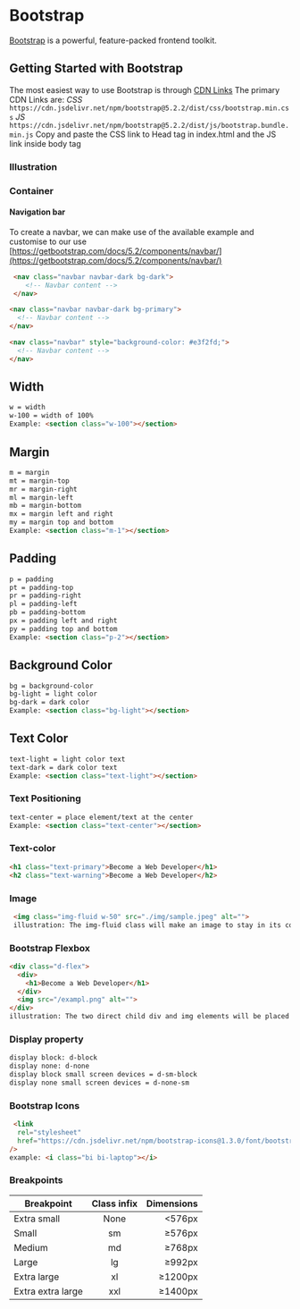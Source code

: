 # Bootstrap

  [Bootstrap](https://getbootstrap.com/) is a powerful, feature-packed frontend toolkit.

## Getting Started with Bootstrap

  The most easiest way to use Bootstrap is through [CDN Links](https://getbootstrap.com/docs/5.2/getting-started/introduction/#cdn-links)
  The primary CDN Links are:
  _CSS_   ``` https://cdn.jsdelivr.net/npm/bootstrap@5.2.2/dist/css/bootstrap.min.css ```
  _JS_    ``` https://cdn.jsdelivr.net/npm/bootstrap@5.2.2/dist/js/bootstrap.bundle.min.js ```
Copy and paste the CSS link to Head tag in index.html and the JS link inside body tag

### Illustration

### Container

#### Navigation bar

To create a navbar, we can make use of the available example and customise to our use
[https://getbootstrap.com/docs/5.2/components/navbar/](https://getbootstrap.com/docs/5.2/components/navbar/)

```html
 <nav class="navbar navbar-dark bg-dark">
    <!-- Navbar content -->
 </nav> 

<nav class="navbar navbar-dark bg-primary">
  <!-- Navbar content -->
</nav> 

<nav class="navbar" style="background-color: #e3f2fd;">
  <!-- Navbar content -->
</nav> 
```

## Width

```html
w = width
w-100 = width of 100%
Example: <section class="w-100"></section>
```

## Margin

```html
m = margin
mt = margin-top 
mr = margin-right
ml = margin-left
mb = margin-bottom
mx = margin left and right
my = margin top and bottom
Example: <section class="m-1"></section>
```

## Padding

```html
p = padding
pt = padding-top
pr = padding-right
pl = padding-left
pb = padding-bottom
px = padding left and right
py = padding top and bottom
Example: <section class="p-2"></section>
```

## Background Color

```html
bg = background-color
bg-light = light color
bg-dark = dark color
Example: <section class="bg-light"></section>
```

## Text Color

```html
text-light = light color text
text-dark = dark color text
Example: <section class="text-light"></section>
```

### Text Positioning

```html
text-center = place element/text at the center
Example: <section class="text-center"></section>
```

### Text-color

```html
<h1 class="text-primary">Become a Web Developer</h1>
<h2 class="text-warning">Become a Web Developer</h2>
```

### Image

```html
 <img class="img-fluid w-50" src="./img/sample.jpeg" alt="">
 illustration: The img-fluid class will make an image to stay in its container and w-50 will give 50% width
```

### Bootstrap Flexbox

```html
<div class="d-flex">
  <div>
    <h1>Become a Web Developer</h1>
  </div>
  <img src="/exampl.png" alt="">
</div>
illustration: The two direct child div and img elements will be placed side by side with the parent container class = d-flex
```

### Display property

```html
display block: d-block
display none: d-none
display block small screen devices = d-sm-block
display none small screen devices = d-none-sm
```

### Bootstrap Icons

```html
 <link
  rel="stylesheet"
  href="https://cdn.jsdelivr.net/npm/bootstrap-icons@1.3.0/font/bootstrap-icons.css"
/>
example: <i class="bi bi-laptop"></i>
```

### Breakpoints

| Breakpoint         | Class infix        | Dimensions  |
| -------------      |:------------------:| -----------:|
| Extra small        |  None              |   <576px    |
| Small              | sm                 |   ≥576px    |
| Medium             | md                 |   ≥768px    |
| Large              | lg                 |   ≥992px    |
| Extra large        | xl                 |  ≥1200px    |
| Extra extra large  | xxl                |  ≥1400px    |
  